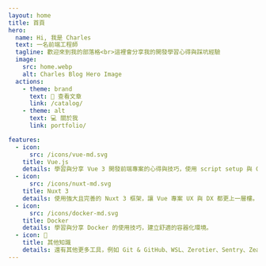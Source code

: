 ```yaml
---
layout: home
title: 首頁
hero:
  name: Hi, 我是 Charles
  text: 一名前端工程師
  tagline: 歡迎來到我的部落格<br>這裡會分享我的開發學習心得與踩坑經驗
  image: 
    src: home.webp
    alt: Charles Blog Hero Image
  actions:
    - theme: brand
      text: 📖 查看文章
      link: /catalog/
    - theme: alt
      text: 💻 關於我
      link: portfolio/

features:
  - icon:
      src: /icons/vue-md.svg
    title: Vue.js
    details: 學習與分享 Vue 3 開發前端專案的心得與技巧，使用 script setup 與 Composition API。
  - icon:
      src: /icons/nuxt-md.svg
    title: Nuxt 3
    details: 使用強大且完善的 Nuxt 3 框架，讓 Vue 專案 UX 與 DX 都更上一層樓。
  - icon:
      src: /icons/docker-md.svg
    title: Docker
    details: 學習與分享 Docker 的使用技巧，建立舒適的容器化環境。
  - icon: 🧰
    title: 其他知識
    details: 還有其他更多工具，例如 Git & GitHub、WSL、Zerotier、Sentry、Zeabur、Proxmox 等等。
---
```

